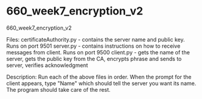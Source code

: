 # 660_week7_encryption_v2
660_week7_encryption_v2

Files:
certificateAuthority.py - contains the server name and public key.  Runs on port 9501
server.py - contains instructions on how to receive messages from client.  Runs on port 9500
client.py - gets the name of the server, gets the public key from the CA, encrypts phrase and sends to server, verifies acknowledgment

Description:
Run each of the above files in order.  When the prompt for the client appears, type "Name" which should tell the server you want its name.  The program should take care of the rest.